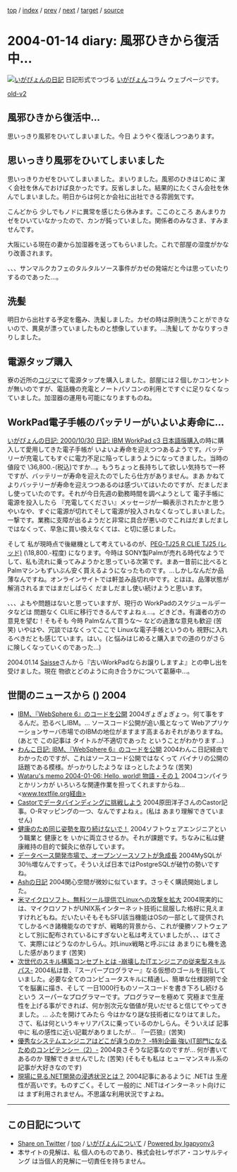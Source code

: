 [top](../index.html) 
 / [index](index.html) 
 / [prev](ig040108.html) 
 / [next](ig040115.html) 
 / [target](http://www.igapyon.jp/igapyon/diary/2004/ig040114.html) 
 / [source](https://github.com/igapyon/diary/blob/master/2004/ig040114.src.md) 

2004-01-14 diary: 風邪ひきから復活中…
=====================================================================================================
[![いがぴょんの日記](http://www.igapyon.jp/igapyon/diary/images/iga200306s.jpg "いがぴょん")](http://www.igapyon.jp/igapyon/diary/memo/memoigapyon.html) 日記形式でつづる [いがぴょん](http://www.igapyon.jp/igapyon/diary/memo/memoigapyon.html)コラム ウェブページです。

[old-v2](ig040114-orig.html)

## 風邪ひきから復活中…

思いっきり風邪をひいてしまいました。今日 ようやく復活しつつあります。


## 思いっきり風邪をひいてしまいました

思いっきりカゼをひいてしまいました。まいりました。風邪のひきはじめに 潔く会社を休んでおけば良かったです。反省しました。結果的にたくさん会社を休んでしまいました。明日からは何とか会社に出社できる雰囲気です。

こんどから 少しでもノドに異常を感じたら休みます。ここのところ あんまりカゼをひいていなかったので、カンが鈍っていました。関係者のみなさま、すみませんです。

大阪にいる現在の妻から加湿器を送ってもらいました。これで部屋の湿度がかなり改善されます。

、、、サンマルクカフェのタルタルソース事件がカゼの発端だと今は思っていたりするのであった…。

## 洗髪

明日から出社する予定を鑑み、洗髪しました。カゼの時は原則洗うことができないので、異臭が漂っていましたものと想像しています。…洗髪して かなりすっきりしました。

## 電源タップ購入

寮の近所の[コジマ](http://www.kojima.net/)にて電源タップを購入しました。部屋には２個しかコンセントが無いのですが、電話機の充電とノートパソコンの利用とですぐに足りなくなっていました。加湿器の運用も可能になりますものね。

## WorkPad電子手帳のバッテリーがいよいよ寿命に…

[いがぴょんの日記: 2000/10/30 日記: IBM WorkPad c3 日本語版購入](http://www.nttd-bb.com/solution/igapyon1/ig001030.html)の時に購入して愛用してきた電子手帳が いよいよ寿命を迎えつつあるようです。バッテリーが充電してもすぐに電力不足に陥ってしまうようになってきました。当時の値段で \36,800.-(税込)ですか…。もうちょっと長持ちして欲しい気持ちで一杯ですが、バッテリーが寿命を迎えたのでしたら仕方がありません。まあ かねてよりバッテリーが寿命を迎えつつあるのは感づいてはいたのですが、だましだまし使っていたのです。それが今日先週の勤務時間を調べようとして 電子手帳に電源を投入したら 『充電してください』メッセージが一瞬表示されたかと思うやいなや、すぐに電源が切れてそして電源が投入されなくなってしまいました。一撃です。業務に支障が出るようだと非常に具合が悪いのでこれはだましだましではなくって、早急に買い換えなくては、と切に感じました。

そして 私が現時点で後継機として考えているのが、[PEG-TJ25 
R CLIE TJ25 (レッド)](http://www.amazon.co.jp/exec/obidos/ASIN/B0000E2XA7/igapyondiary-22/249-1450693-2522755) (\18,800.-程度) になります。今時は SONY製Palmが売れる時代なようでして、私も流れに乗ってみようかと思っている次第です。まあ一昔前に比べると Palmマシンもずいぶん安く買えるようになったものです。…しかしなんだか品薄なんですね。オンラインサイトでは軒並み品切れ中です。とほほ。品薄状態が解消されるまではまだしばらく だましだまし使い続けようと思います。

、、、よもや問題はないと思っていますが、現行の WorkPadのスケジュールデータなどは 問題なく CLIEに移行できるんですよねぇ…。どきどき。有識者の方の意見を望む！そもそも 今時 Palmなんて買うな～ などの過激な意見も歓迎 (苦笑) いやはや、冗談ではなくってここで Linuxな電子手帳というのも 視野に入れるべきだとも感じています。はい。(と悩みはじめると購入までの道のりがさらに険しくなっていくのであった…)

2004.01.14 [Saisse](http://www.saisse.jp/pukiwiki/pukiwiki.php?Saisse)さんから『古いWorkPadならお譲りしますよ』との申し出を受けました。現在 物欲とどのように向き合うかについて葛藤中…。


## 世間のニュースから () 2004


* [IBM、『WebSphere 6』のコードを公開](http://japan.internet.com/webtech/20040109/12.html)  2004ぎょぎょぎょっ。何て事をするんだ。恐るべしIBM。… ソースコード公開が追い風となって Webアプリケーションサーバ市場でのIBMの地位がますます高まるおそれがありますね。(あとで この記事は タイトルが不適切であった ということがわかります…)
* [わんこ日記: IBM、『WebSphere 6』のコードを公開](http://on-o.com/page/diary/20040116.html#p12)  2004わんこ日記経由でわかったのですが、これはソースコード公開ではなくって バイナリの公開の話題である模様。がっかりしたような ほっとしたような (苦笑)
* [Wataru's memo 2004-01-06: Hello, world! 物語・その１](http://www.wnishida.com/~wmemo/?date=20040106#p01)  2004コンパイラとかリンカが いろいろな関連作業を担ってくれますからね… <www.textfile.org経由>
* [Castorでデータバインディングに挑戦しよう](http://www.atmarkit.co.jp/fxml/rensai2/xmltool03/01.html)  2004原田洋子さんのCastor記事。O-Rマッピングの一つ、なんですよねぇ。(私は あまり理解できていません)
* [健康のため同じ姿勢を取り続けないで！](http://jibun.atmarkit.co.jp/ljibun01/column/kayama06/kayama01.html)  2004ソフトウェアエンジニアという職業と 健康とを いかに両立させるか。それが課題です。ちなみに私は健康維持の目的で鍼灸に依存しています。
* [データベース開発市場で、オープンソースソフトが急成長](http://enterprise.watch.impress.co.jp/cda/foreign/2004/01/06/987.html)  2004MySQLが30％増なんですって。そういえば日本ではPostgreSQLが破竹の勢いですね。
* [Ashの日記](http://d.hatena.ne.jp/Ash/)  2004関心空間が微妙に似ています。さっそく購読開始しました。
* [米マイクロソフト、無料ツール提供でLinuxへの攻撃を拡大](http://japan.cnet.com/news/ent/story/0,2000047623,20063647,00.htm)  2004現実的には、マイクロソフトがUNIX系インターネット技術に屈服した格好に見えますけれどもね。だいたいそもそもSFU該当機能はOSの一部として提供されてしかるべき諸機能なのですが、戦略的背景から、これが優勝ソフトウェアとして別に配布されているにすぎないと私は考えていましたが、、、はてさて、実際にはどうなのかしらん。対Linux戦略と呼ぶには あまりにも機を逸した感があります (苦笑)
* [次世代のスキル構築コンセプトとは -崩壊したITエンジニアの従来型スキルパス-](http://jibun.atmarkit.co.jp/ljibun01/special/nextskill01/nextskill01.html)  2004私は昔、『スーパープログラマー』なる仮想のゴールを目指していました。必要な全てのコンピュータスキルに精通し、簡単な仕様説明で全てを脳裏に描き、そして 一日1000行ものソースコードを書き下ろし続けるという スーパーなプログラマーです。プログラマーを極めて 究極まで生産性を上げる事ができれば、何か別次元な価値が見いだせると信じてやってきました。… ふたを開けてみたら 今はかなり謎な技術者になりはてました。さて、私は何というキャリアパスに乗っているのかしらん。そういえば 記事中に 私の感性に近い記載がありましたが… 『一匹狼』(苦笑)
* [優秀なシステムエンジニアはどこが違うのか？ -特別企画 強いIT部門になるためのコンピテンシー（2）-](http://www.atmarkit.co.jp/fbiz/cstaff/serial/competency/02/01.html)  2004良さそうな記事なのですが… 何が書いてあるのか 理解できませんでした (苦笑) (そもそも私は ヒューマンスキル系の記事が大好きなのです)
* [現場に見る.NET開発の浸透状況とは？](http://www.atmarkit.co.jp/fdotnet/questionnaire/2003-12/2003-12.html)  2004記事にあるように .NETは 生産性が高いです。ものすごく。そして 一般的に .NETはインターネット向けには まず利用されません。不思議な利用状況ですよね。


----------------------------------------------------------------------------------------------------

## この日記について

* [Share on Twitter](https://twitter.com/intent/tweet?hashtags=igapyon%2Cdiary%2C%E3%81%84%E3%81%8C%E3%81%B4%E3%82%87%E3%82%93&text=%E9%A2%A8%E9%82%AA%E3%81%B2%E3%81%8D%E3%81%8B%E3%82%89%E5%BE%A9%E6%B4%BB%E4%B8%AD%E2%80%A6&url=http%3A%2F%2Fwww.igapyon.jp%2Figapyon%2Fdiary%2F2004%2Fig040114.html) / [top](../index.html) / [いがぴょんについて](http://www.igapyon.jp/igapyon/diary/memo/memoigapyon.html) / [Powered by Igapyonv3](https://github.com/igapyon/igapyonv3)
* 本サイトの見解は、私 個人のものであり、株式会社レザボア・コンサルティング は当個人的見解に一切責任を持ちません。 
